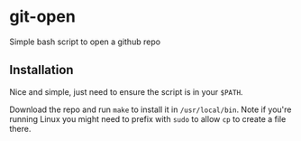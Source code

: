 # git-open
Simple bash script to open a github repo

## Installation

Nice and simple, just need to ensure the script is in your `$PATH`.

Download the repo and run `make` to install it in `/usr/local/bin`. Note if
you're running Linux you might need to prefix with `sudo` to allow `cp` to
create a file there.
